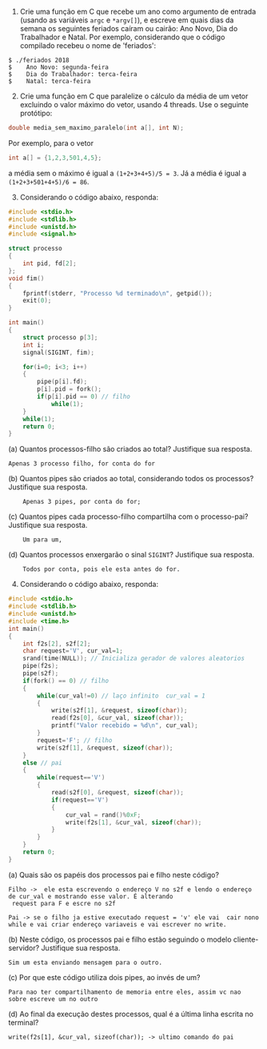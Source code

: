 1. Crie uma função em C que recebe um ano como argumento de entrada (usando as variáveis `argc` e `*argv[]`), e escreve em quais dias da semana os seguintes feriados caíram ou cairão: Ano Novo, Dia do Trabalhador e Natal. Por exemplo, considerando que o código compilado recebeu o nome de 'feriados':

```
$ ./feriados 2018
$    Ano Novo: segunda-feira
$    Dia do Trabalhador: terca-feira
$    Natal: terca-feira
```

2. Crie uma função em C que paralelize o cálculo da média de um vetor excluindo o valor máximo do vetor, usando 4 threads. Use o seguinte protótipo:

```C
double media_sem_maximo_paralelo(int a[], int N);
```

Por exemplo, para o vetor

```C
int a[] = {1,2,3,501,4,5};
```

a média sem o máximo é igual a `(1+2+3+4+5)/5 = 3`. Já a média é igual a `(1+2+3+501+4+5)/6 = 86`.

3. Considerando o código abaixo, responda:

```C
#include <stdio.h>
#include <stdlib.h>
#include <unistd.h>
#include <signal.h>

struct processo
{
	int pid, fd[2];
};
void fim()
{
	fprintf(stderr, "Processo %d terminado\n", getpid());
	exit(0);
}

int main()
{
	struct processo p[3];
	int i;
	signal(SIGINT, fim);

	for(i=0; i<3; i++)
	{
		pipe(p[i].fd);
		p[i].pid = fork();
		if(p[i].pid == 0) // filho
			while(1);
	}
	while(1);
	return 0;
}
```

(a) Quantos processos-filho são criados ao total? Justifique sua resposta.

    Apenas 3 processo filho, for conta do for

(b) Quantos pipes são criados ao total, considerando todos os processos? Justifique sua resposta.

		Apenas 3 pipes, por conta do for;

(c) Quantos pipes cada processo-filho compartilha com o processo-pai? Justifique sua resposta.

		Um para um,

(d) Quantos processos enxergarão o sinal `SIGINT`? Justifique sua resposta.

		Todos por conta, pois ele esta antes do for.

4. Considerando o código abaixo, responda:

```C
#include <stdio.h>
#include <stdlib.h>
#include <unistd.h>
#include <time.h>
int main()
{
	int f2s[2], s2f[2];
	char request='V', cur_val=1;
	srand(time(NULL)); // Inicializa gerador de valores aleatorios
	pipe(f2s);
	pipe(s2f);
	if(fork() == 0) // filho
	{
		while(cur_val!=0) // laço infinito  cur_val = 1
		{
			write(s2f[1], &request, sizeof(char));
			read(f2s[0], &cur_val, sizeof(char));
			printf("Valor recebido = %d\n", cur_val);
		}
		request='F'; // filho
		write(s2f[1], &request, sizeof(char));
	}
	else // pai
	{
		while(request=='V')
		{
			read(s2f[0], &request, sizeof(char));
			if(request=='V')
			{
				cur_val = rand()%0xF;
				write(f2s[1], &cur_val, sizeof(char));
			}
		}
	}
	return 0;
}
```

(a) Quais são os papéis dos processos pai e filho neste código?

	Filho ->  ele esta escrevendo o endereço V no s2f e lendo o endereço de cur_val e mostrando esse valor. É alterando
	 request para F e escre no s2f

	Pai -> se o filho ja estive executado request = 'v' ele vai  cair nono while e vai criar endereço variaveis e vai escrever no write.

(b) Neste código, os processos pai e filho estão seguindo o modelo cliente-servidor? Justifique sua resposta.

	Sim um esta enviando mensagem para o outro.

(c) Por que este código utiliza dois pipes, ao invés de um?

	Para nao ter compartilhamento de memoria entre eles, assim vc nao sobre escreve um no outro

(d) Ao final da execução destes processos, qual é a última linha escrita no terminal?

	write(f2s[1], &cur_val, sizeof(char)); -> ultimo comando do pai
